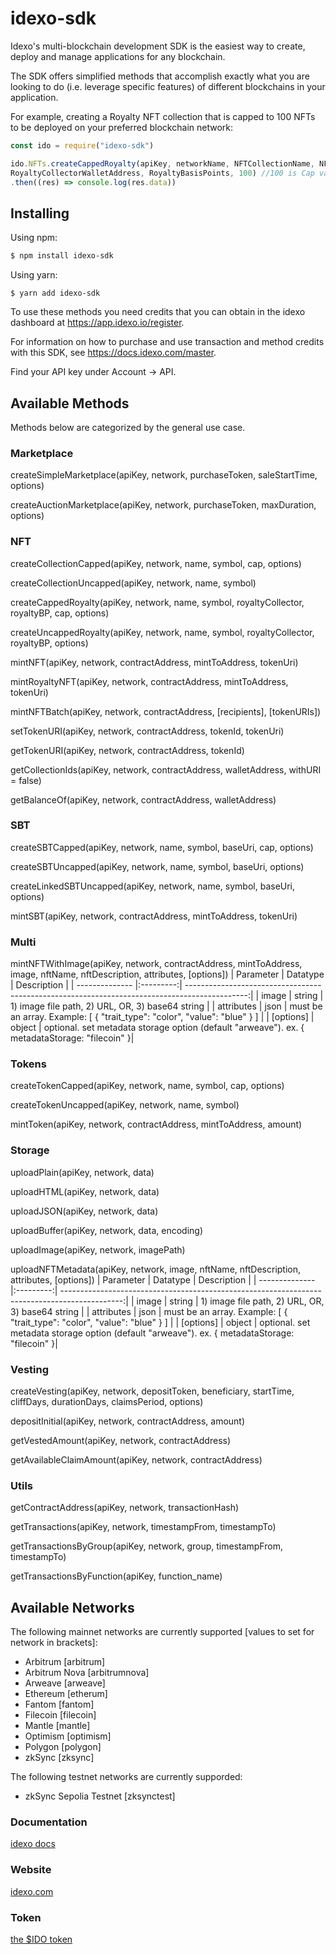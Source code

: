 # idexo-sdk

Idexo's multi-blockchain development SDK is the easiest way to create, deploy and manage applications for any blockchain.

The SDK offers simplified methods that accomplish exactly what you are looking to do (i.e. leverage specific features) of different blockchains in your application.

For example, creating a Royalty NFT collection that is capped to 100 NFTs to be deployed on your preferred blockchain network:

```javascript
const ido = require("idexo-sdk")

ido.NFTs.createCappedRoyalty(apiKey, networkName, NFTCollectionName, NFTCollectionSymbol, 
RoyaltyCollectorWalletAddress, RoyaltyBasisPoints, 100) //100 is Cap value
.then((res) => console.log(res.data))
```

## Installing

Using npm:

```bash
$ npm install idexo-sdk
```

Using yarn:

```
$ yarn add idexo-sdk
```

To use these methods you need credits that you can obtain in the idexo dashboard at https://app.idexo.io/register. 

For information on how to purchase and use transaction and method credits with this SDK, see https://docs.idexo.com/master. 

Find your API key under Account -> API. 

## Available Methods

Methods below are categorized by the general use case.


### Marketplace

createSimpleMarketplace(apiKey, network, purchaseToken, saleStartTime, options)

createAuctionMarketplace(apiKey, network, purchaseToken, maxDuration, options)


### NFT

createCollectionCapped(apiKey, network, name, symbol, cap, options)

createCollectionUncapped(apiKey, network, name, symbol)

createCappedRoyalty(apiKey, network, name, symbol, royaltyCollector, royaltyBP, cap, options)

createUncappedRoyalty(apiKey, network, name, symbol, royaltyCollector, royaltyBP, options)

mintNFT(apiKey, network, contractAddress, mintToAddress, tokenUri)

mintRoyaltyNFT(apiKey, network, contractAddress, mintToAddress, tokenUri)

mintNFTBatch(apiKey, network, contractAddress, [recipients], [tokenURIs])

setTokenURI(apiKey, network, contractAddress, tokenId, tokenUri)

getTokenURI(apiKey, network, contractAddress, tokenId)

getCollectionIds(apiKey, network, contractAddress, walletAddress, withURI = false)

getBalanceOf(apiKey, network, contractAddress, walletAddress)


### SBT

createSBTCapped(apiKey, network, name, symbol, baseUri, cap, options)

createSBTUncapped(apiKey, network, name, symbol, baseUri, options)

createLinkedSBTUncapped(apiKey, network, name, symbol, baseUri, options)

mintSBT(apiKey, network, contractAddress, mintToAddress, tokenUri)


### Multi


mintNFTWithImage(apiKey, network, contractAddress, mintToAddress, image, nftName, nftDescription, attributes, [options])
| Parameter      | Datatype  | Description                                                                                   |
| -------------- |:---------:| ---------------------------------------------------------------------------------------------:|
| image          | string    | 1) image file path, 2) URL, OR, 3) base64 string                                              |
| attributes     | json      | must be an array. Example: [ { "trait_type": "color", "value": "blue" } ]                     |
| [options]      | object    | optional. set metadata storage option (default "arweave"). ex. { metadataStorage: "filecoin" }|


### Tokens

createTokenCapped(apiKey, network, name, symbol, cap, options)

createTokenUncapped(apiKey, network, name, symbol)

mintToken(apiKey, network, contractAddress, mintToAddress, amount)

### Storage

uploadPlain(apiKey, network, data)

uploadHTML(apiKey, network, data)

uploadJSON(apiKey, network, data)

uploadBuffer(apiKey, network, data, encoding)

uploadImage(apiKey, network, imagePath)

uploadNFTMetadata(apiKey, network, image, nftName, nftDescription, attributes, [options])
| Parameter      | Datatype  | Description                                                                                   |
| -------------- |:---------:| ---------------------------------------------------------------------------------------------:|
| image          | string    | 1) image file path, 2) URL, OR, 3) base64 string                                              |
| attributes     | json      | must be an array. Example: [ { "trait_type": "color", "value": "blue" } ]                     |
| [options]      | object    | optional. set metadata storage option (default "arweave"). ex. { metadataStorage: "filecoin" }|


### Vesting

createVesting(apiKey, network, depositToken, beneficiary, startTime, cliffDays, durationDays, claimsPeriod, options)

depositInitial(apiKey, network, contractAddress, amount)

getVestedAmount(apiKey, network, contractAddress)

getAvailableClaimAmount(apiKey, network, contractAddress)


### Utils

getContractAddress(apiKey, network, transactionHash)

getTransactions(apiKey, network, timestampFrom, timestampTo)

getTransactionsByGroup(apiKey, network, group, timestampFrom, timestampTo)

getTransactionsByFunction(apiKey, function_name)

## Available Networks

The following mainnet networks are currently supported [values to set for network in brackets]:

* Arbitrum [arbitrum]
* Arbitrum Nova [arbitrumnova]
* Arweave [arweave]
* Ethereum [etherum]
* Fantom [fantom]
* Filecoin [filecoin]
* Mantle [mantle]
* Optimism [optimism]
* Polygon [polygon]
* zkSync [zksync]

The following testnet networks are currently supporded: 

* zkSync Sepolia Testnet [zksynctest]


### Documentation

[idexo docs](https://docs.idexo.com)

### Website

[idexo.com](https://idexo.com)

### Token

[the $IDO token](https://token.idexo.io)
